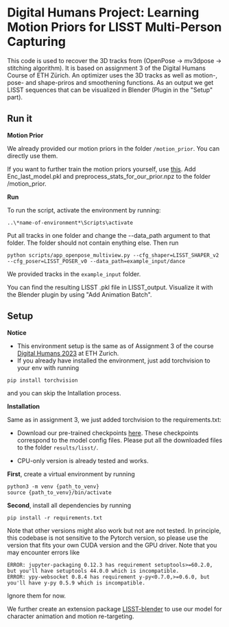
# Digital Humans Project: Learning Motion Priors for LISST Multi-Person Capturing

This code is used to recover the 3D tracks from (OpenPose -> mv3dpose -> stitching algorithm). It is based on assignment 3 of the Digital Humans Course of ETH Zürich. An optimizer uses the 3D tracks as well as motion-, pose- and shape-priros and smoothening functions. As an output we get LISST sequences that can be visualized in Blender (Plugin in the "Setup" part).

## Run it

**Motion Prior**

We already provided our motion priors in the folder `/motion_prior`. You can directly use them.

If you want to further train the motion priors yourself, use [this](https://github.com/johannesg98/LEMO). Add Enc_last_model.pkl and preprocess_stats_for_our_prior.npz to the folder /motion_prior.

**Run**

To run the script, activate the environment by running:
```
..\*name-of-environment*\Scripts\activate
```
Put all tracks in one folder and change the --data_path argument to that folder. The folder should not contain enything else. Then run
```
python scripts/app_openpose_multiview.py --cfg_shaper=LISST_SHAPER_v2 --cfg_poser=LISST_POSER_v0 --data_path=example_input/dance
```
We provided tracks in the `example_input` folder.

You can find the resulting LISST .pkl file in LISST_output. Visualize it with the Blender plugin by using "Add Animation Batch".





## Setup

**Notice**

- This environment setup is the same as of Assignment 3 of the course [Digital Humans 2023](https://vlg.inf.ethz.ch/teaching/Digital-Humans.html) at ETH Zurich.
- If you already have installed the environment, just add torchvision to your env with running
```
pip install torchvision
```
and you can skip the Intallation process.

**Installation**

Same as in assignment 3, we just added torchvision to the requirements.txt:

- Download our pre-trained checkpoints [here](https://drive.google.com/drive/folders/1jcMbJgZtZEHqy-R8e1hjiTkR6V41aX08?usp=sharing). These checkpoints correspond to the model config files.
Please put all the downloaded files to the folder `results/lisst/`.

- CPU-only version is already tested and works.


**First**, create a virtual environment by running
```
python3 -m venv {path_to_venv}
source {path_to_venv}/bin/activate
```

**Second**, install all dependencies by running
```
pip install -r requirements.txt
```
Note that other versions might also work but not are not tested. 
In principle, this codebase is not sensitive to the Pytorch version, so please use the version that fits your own CUDA version and the GPU driver. Note that you may encounter errors like 
```
ERROR: jupyter-packaging 0.12.3 has requirement setuptools>=60.2.0, but you'll have setuptools 44.0.0 which is incompatible.
ERROR: ypy-websocket 0.8.4 has requirement y-py<0.7.0,>=0.6.0, but you'll have y-py 0.5.9 which is incompatible.
```
Ignore them for now.

We further create an extension package [LISST-blender](https://github.com/yz-cnsdqz/LISST-blender) to use our model for character animation and motion re-targeting.










